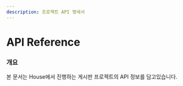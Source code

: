 ```yaml
---
description: 프로젝트 API 명세서
---
```


# API Reference

### 개요

본 문서는 House에서 진행하는 게시판 프로젝트의 API 정보를 담고있습니다.
